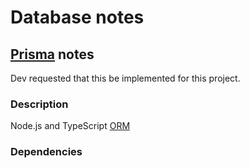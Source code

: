 # Database notes

## [Prisma](https://www.prisma.io/) notes
Dev requested that this be implemented for this project.
### Description
Node.js and TypeScript [ORM](ORM) 
### Dependencies